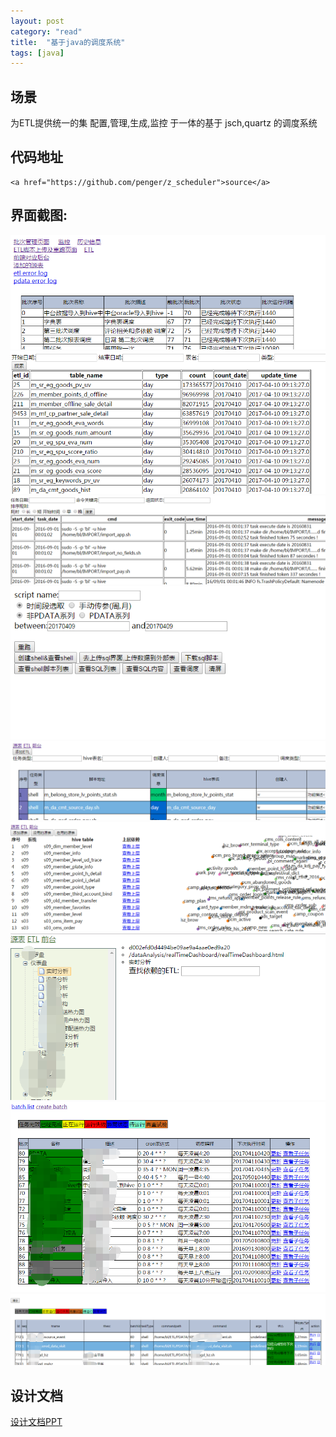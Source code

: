 ```yaml
---
layout: post
category: "read"
title:  "基于java的调度系统"
tags: [java]
---
```


## 场景
为ETL提供统一的集 配置,管理,生成,监控 于一体的基于 jsch,quartz 的调度系统
## 代码地址
	<a href="https://github.com/penger/z_scheduler">source</a>
## 界面截图:
![install steps ](../img/scheduler/1.png)
![install steps ](../img/scheduler/2.png)
![install steps ](../img/scheduler/3.png)
![install steps ](../img/scheduler/4.png)
![install steps ](../img/scheduler/5.png)
![install steps ](../img/scheduler/6.png)
![install steps ](../img/scheduler/7.png)
![install steps ](../img/scheduler/8.png)
![install steps ](../img/scheduler/9.png)
## 设计文档
<a href="../img/scheduler/scheduler.pptx">设计文档PPT</a>
